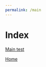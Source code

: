 ```yaml
---
permalink: /main
---
```

# Index

[Main test](https://www.google.com)

[Home](https://thomasjbarrett82.github.io)
